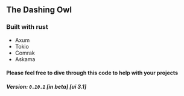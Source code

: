 ## The Dashing Owl

### Built with rust

- Axum
- Tokio
- Comrak
- Askama

#### Please feel free to dive through this code to help with your projects

##### Version: `0.10.1` [in beta] [ui 3.1]
